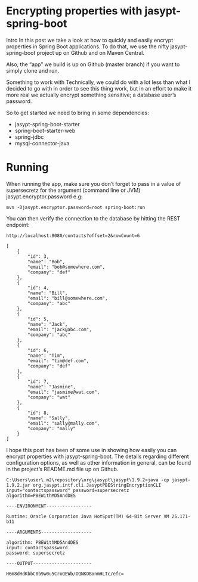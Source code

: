 # Encrypting properties with jasypt-spring-boot

Intro
In this post we take a look at how to quickly and easily encrypt properties in Spring Boot applications. To do that, we use the nifty jasypt-spring-boot project up on Github and on Maven Central.

Also, the “app” we build is up on Github (master branch) if you want to simply clone and run.

Something to work with
Technically, we could do with a lot less than what I decided to go with in order to see this thing work, but in an effort to make it more real we actually encrypt something sensitive; a database user’s password.

So to get started we need to bring in some dependencies:

- jasypt-spring-boot-starter
- spring-boot-starter-web
- spring-jdbc
- mysql-connector-java

# Running
When running the app, make sure you don’t forget to pass in a value of supersecretz for the argument (command line or JVM) jasypt.encryptor.password e.g:

```
mvn -Djasypt.encryptor.password=root spring-boot:run
```

You can then verify the connection to the database by hitting the REST endpoint:

```
http://localhost:8080/contacts?offset=2&rowCount=6
```

```
[
    {
        "id": 3,
        "name": "Bob",
        "email": "bob@somewhere.com",
        "company": "def"
    },
    {
        "id": 4,
        "name": "Bill",
        "email": "bill@somewhere.com",
        "company": "abc"
    },
    {
        "id": 5,
        "name": "Jack",
        "email": "jack@abc.com",
        "company": "abc"
    },
    {
        "id": 6,
        "name": "Tim",
        "email": "tim@def.com",
        "company": "def"
    },
    {
        "id": 7,
        "name": "Jasmine",
        "email": "jasmine@wat.com",
        "company": "wat"
    },
    {
        "id": 8,
        "name": "Sally",
        "email": "sally@mally.com",
        "company": "mally"
    }
]
```


I hope this post has been of some use in showing how easily you can encrypt properties with jasypt-spring-boot. The details regarding different configuration options, as well as other information in general, can be found in the project’s README.md file up on Github.


```
C:\Users\user\.m2\repository\org\jasypt\jasypt\1.9.2>java -cp jasypt-1.9.2.jar org.jasypt.intf.cli.JasyptPBEStringEncryptionCLI input="contactspassword" password=supersecretz algorithm=PBEWithMD5AndDES

----ENVIRONMENT-----------------

Runtime: Oracle Corporation Java HotSpot(TM) 64-Bit Server VM 25.171-b11

----ARGUMENTS-------------------

algorithm: PBEWithMD5AndDES
input: contactspassword
password: supersecretz

----OUTPUT----------------------

H6m8dHdKbbC0b9w0u5CroQEWb/OQNKOBonmHLTc/efc=
```
